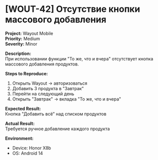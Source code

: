 # [WOUT-42] Отсутствие кнопки массового добавления

**Project:** Wayout Mobile  
**Priority:** Medium  
**Severity:** Minor  

**Description:**  
При использовании функции "То же, что и вчера" отсутствует кнопка массового добавления продуктов.

**Steps to Reproduce:**
1. Открыть Wayout → авторизоваться
2. Добавить 3 продукта в "Завтрак"
3. Перейти на следующий день  
4. Открыть "Завтрак" → вкладка "То же, что и вчера"

**Expected Result:**  
Кнопка "Добавить всё" над списком продуктов

**Actual Result:**  
Требуется ручное добавление каждого продукта

**Environment:**
- Device: Honor X8b
- OS: Android 14
